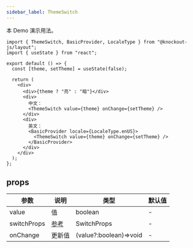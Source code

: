 ```yaml
---
sidebar_label: ThemeSwitch
---
```


本 Demo 演示用法。

```tsx preview
import { ThemeSwitch, BasicProvider, LocaleType } from "@knockout-js/layout";
import { useState } from "react";

export default () => {
  const [theme, setTheme] = useState(false);

  return (
    <div>
      <div>{theme ? "亮" : "暗"}</div>
      <div>
        中文：
        <ThemeSwitch value={theme} onChange={setTheme} />
      </div>
      <div>
        英文：
        <BasicProvider locale={LocaleType.enUS}>
          <ThemeSwitch value={theme} onChange={setTheme} />
        </BasicProvider>
      </div>
    </div>
  );
};
```

## props

| 参数          | 说明                                                | 类型                     | 默认值 |
|-------------|---------------------------------------------------|------------------------|-----|
| value       | 值                                                 | boolean                | -   |
| switchProps | [参考](https://ant.design/components/switch-cn#api) | SwitchProps            | -   |
| onChange    | 更新值                                               | (value?:boolean)=>void | -   |
